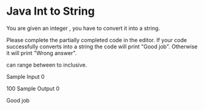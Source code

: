 <h1>Java Int to String</h1>

You are given an integer , you have to convert it into a string.

Please complete the partially completed code in the editor. If your code successfully converts  into a string  the code will print "Good job". Otherwise it will print "Wrong answer".

can range between  to  inclusive.

Sample Input 0

100
Sample Output 0

Good job
